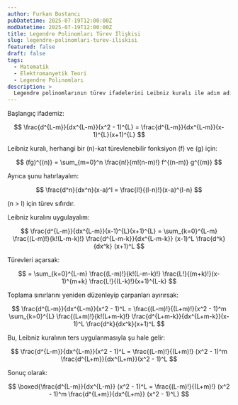 ```yaml
---
author: Furkan Bostancı
pubDatetime: 2025-07-19T12:00:00Z
modDatetime: 2025-07-19T12:00:00Z
title: Legendre Polinomları Türev İlişkisi
slug: legendre-polinomlari-turev-iliskisi
featured: false
draft: false
tags:
  - Matematik
  - Elektromanyetik Teori
  - Legendre Polinomları
description: >
  Legendre polinomlarının türev ifadelerini Leibniz kuralı ile adım adım türetiyoruz.
---
```


Başlangıç ifademiz:

$$
\frac{d^{L-m}}{dx^{L-m}}(x^2 - 1)^{L} = \frac{d^{L-m}}{dx^{L-m}}(x-1)^{L}(x+1)^{L}
$$

Leibniz kuralı, herhangi bir \(n\)-kat türevlenebilir fonksiyon \(f\) ve \(g\) için:

$$
(fg)^{(n)} = \sum_{m=0}^n \frac{n!}{m!(n-m)!} f^{(n-m)} g^{(m)}
$$

Ayrıca şunu hatırlayalım:

$$
\frac{d^n}{dx^n}(x-a)^l = \frac{l!}{(l-n)!}(x-a)^{l-n}
$$

\(n > l\) için türev sıfırdır.

Leibniz kuralını uygulayalım:

$$
\frac{d^{L-m}}{dx^{L-m}}(x-1)^{L}(x+1)^{L} =
\sum_{k=0}^{L-m} \frac{(L-m)!}{k!(L-m-k)!} \frac{d^{L-m-k}}{dx^{L-m-k}} (x-1)^L \frac{d^k}{dx^k} (x+1)^L
$$

Türevleri açarsak:

$$
= \sum_{k=0}^{L-m} \frac{(L-m)!}{k!(L-m-k)!} \frac{L!}{(m+k)!}(x-1)^{m+k} \frac{L!}{(L-k)!}(x+1)^{L-k}
$$

Toplama sınırlarını yeniden düzenleyip çarpanları ayırırsak:

$$
\frac{d^{L-m}}{dx^{L-m}}(x^2 - 1)^L = \frac{(L-m)!}{(L+m)!}(x^2 - 1)^m \sum_{k=0}^{L} \frac{(L+m)!}{k!(L+m-k)!} \frac{d^{L+m-k}}{dx^{L+m-k}}(x-1)^L \frac{d^k}{dx^k}(x+1)^L
$$

Bu, Leibniz kuralının ters uygulanmasıyla şu hale gelir:

$$
\frac{d^{L-m}}{dx^{L-m}}(x^2 - 1)^L = \frac{(L-m)!}{(L+m)!} (x^2 - 1)^m \frac{d^{L+m}}{dx^{L+m}}(x^2 - 1)^L
$$

Sonuç olarak:

$$
\boxed{\frac{d^{L-m}}{dx^{L-m}} (x^2 - 1)^L = \frac{(L-m)!}{(L+m)!} (x^2 - 1)^m \frac{d^{L+m}}{dx^{L+m}} (x^2 - 1)^L}
$$
